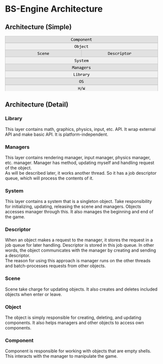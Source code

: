 # BS-Engine Architecture

## Architecture (Simple)

![Architecture](../Image/Architecture.png)

## Architecture (Detail)

### Library

This layer contains math, graphics, physics, input, etc. API. It wrap external API and make basic API. It is platform-independent.

### Managers

This layer contains rendering manager, input manager, physics manager, etc. manager. Manager has method, updating myself and handling request of the object.  
As will be described later, it works another thread. So it has a job descriptor queue, which will process the contents of it.

### System

This layer contains a system that is a singleton object. Take responsibility for initializing, updating, releasing the scene and managers. Objects accesses manager through this. It also manages the beginning and end of the game.

### Descriptor

When an object makes a request to the manager, it stores the request in a job queue for later handling. Descriptor is stored in this job queue. In other words, the object communicates with the manager by creating and sending a descriptor.  
The reason for using this approach is manager runs on the other threads and batch-processes requests from other objects.

### Scene

Scene take charge for updating objects. It also creates and deletes included objects when enter or leave.

### Object

The object is simply responsible for creating, deleting, and updating components. It also helps managers and other objects to access own components.

### Component

Component is responsible for working with objects that are empty shells. This interacts with the manager to manipulate the game.
